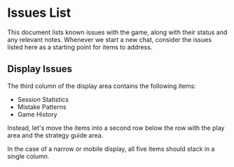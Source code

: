 # Issues List

This document lists known issues with the game, along with their status and any relevant notes. Whenever we start a new chat, consider the issues listed here as a starting point for items to address.

## Display Issues

The third column of the display area contains the following items:
- Session Statistics
- Mistake Patterns
- Game History

Instead, let's move the items into a second row below the row with the play area and the strategy guide area.

In the case of a narrow or mobile display, all five items should stack in a single column.

